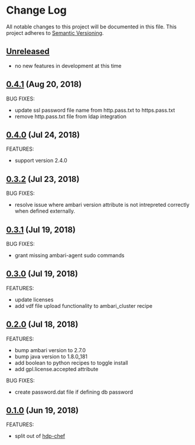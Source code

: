 # Change Log
All notable changes to this project will be documented in this file.
This project adheres to [Semantic Versioning](http://semver.org/).

## [Unreleased](unreleased)

- no new features in development at this time

## [0.4.1](https://github.com/hansohn/ambari-chef/compare/0.4.0...0.4.1) (Aug 20, 2018)

BUG FIXES:

- update ssl password file name from http.pass.txt to https.pass.txt
- remove http.pass.txt file from ldap integration

## [0.4.0](https://github.com/hansohn/ambari-chef/compare/0.3.2...0.4.0) (Jul 24, 2018)

FEATURES:

- support version 2.4.0

## [0.3.2](https://github.com/hansohn/ambari-chef/compare/0.3.1...0.3.2) (Jul 23, 2018)

BUG FIXES:

- resolve issue where ambari version attribute is not intrepreted correctly when defined externally.

## [0.3.1](https://github.com/hansohn/ambari-chef/compare/0.3.0...0.3.1) (Jul 19, 2018)

BUG FIXES:

- grant missing ambari-agent sudo commands

## [0.3.0](https://github.com/hansohn/ambari-chef/compare/0.2.0...0.3.0) (Jul 19, 2018)

FEATURES:

- update licenses
- add vdf file upload functionality to ambari_cluster recipe

## [0.2.0](https://github.com/hansohn/ambari-chef/compare/0.1.0...0.2.0) (Jul 18, 2018)

FEATURES:

- bump ambari version to 2.7.0
- bump java version to 1.8.0_181
- add boolean to python recipes to toggle install
- add gpl.license.accepted attribute

BUG FIXES:

- create password.dat file if defining db password

## [0.1.0](https://github.com/hansohn/ambari-chef/compare/0.1.0...0.1.0) (Jun 19, 2018)

FEATURES:

- split out of [hdp-chef](https://github.com/hansohn/hdp-chef)
